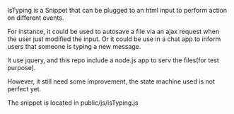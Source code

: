 IsTyping is a Snippet that can be plugged to an html input to perform action on different events.

For instance, it could be used to autosave a file via an ajax request when the user just modified the input. Or it could be use in a chat app to inform users that someone is typing a new message.

It use jquery, and this repo include a node.js app to serv the files(for test purpose).

However, it still need some improvement, the state machine used is not perfect yet.

The snippet is located in public/js/isTyping.js
